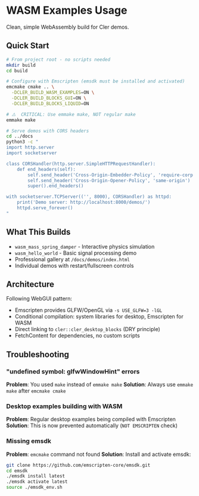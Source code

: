 # WASM Examples Usage

Clean, simple WebAssembly build for Cler demos.

## Quick Start

```bash
# From project root - no scripts needed
mkdir build
cd build

# Configure with Emscripten (emsdk must be installed and activated)
emcmake cmake .. \
  -DCLER_BUILD_WASM_EXAMPLES=ON \
  -DCLER_BUILD_BLOCKS_GUI=ON \
  -DCLER_BUILD_BLOCKS_LIQUID=ON

# ⚠️  CRITICAL: Use emmake make, NOT regular make
emmake make

# Serve demos with CORS headers
cd ../docs
python3 -c "
import http.server
import socketserver

class CORSHandler(http.server.SimpleHTTPRequestHandler):
    def end_headers(self):
        self.send_header('Cross-Origin-Embedder-Policy', 'require-corp')
        self.send_header('Cross-Origin-Opener-Policy', 'same-origin')
        super().end_headers()

with socketserver.TCPServer(('', 8000), CORSHandler) as httpd:
    print('Demo server: http://localhost:8000/demos/')
    httpd.serve_forever()
"
```

## What This Builds

- `wasm_mass_spring_damper` - Interactive physics simulation
- `wasm_hello_world` - Basic signal processing demo
- Professional gallery at `/docs/demos/index.html`
- Individual demos with restart/fullscreen controls

## Architecture

Following WebGUI pattern:
- Emscripten provides GLFW/OpenGL via `-s USE_GLFW=3 -lGL`
- Conditional compilation: system libraries for desktop, Emscripten for WASM
- Direct linking to `cler::cler_desktop_blocks` (DRY principle)
- FetchContent for dependencies, no custom scripts

## Troubleshooting

### "undefined symbol: glfwWindowHint" errors
**Problem**: You used `make` instead of `emmake make`
**Solution**: Always use `emmake make` after `emcmake cmake`

### Desktop examples building with WASM
**Problem**: Regular desktop examples being compiled with Emscripten  
**Solution**: This is now prevented automatically (`NOT EMSCRIPTEN` check)

### Missing emsdk
**Problem**: `emcmake` command not found
**Solution**: Install and activate emsdk:
```bash
git clone https://github.com/emscripten-core/emsdk.git
cd emsdk
./emsdk install latest
./emsdk activate latest
source ./emsdk_env.sh
```